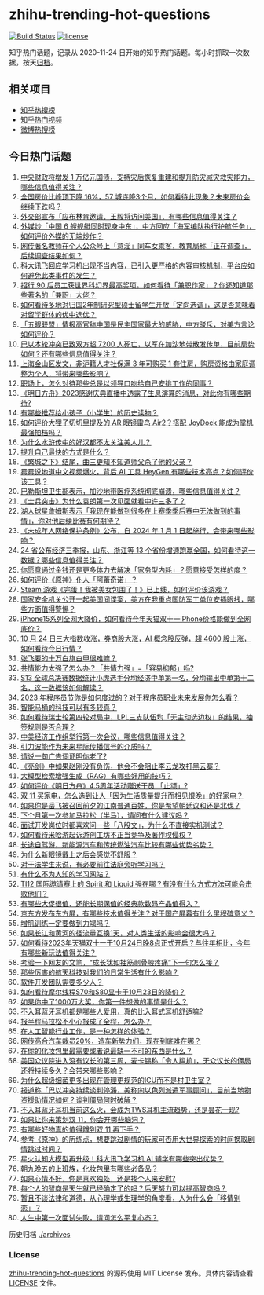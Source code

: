# zhihu-trending-hot-questions

[![Build Status](https://github.com/justjavac/zhihu-trending-hot-questions/workflows/ci/badge.svg?branch=master)](https://github.com/justjavac/zhihu-trending-hot-questions/actions)
[![license](https://img.shields.io/github/license/justjavac/zhihu-trending-hot-questions)](https://github.com/justjavac/zhihu-trending-hot-questions/blob/master/LICENSE)

知乎热门话题，记录从 2020-11-24
日开始的知乎热门话题。每小时抓取一次数据，按天[归档](./archives)。

## 相关项目

- [知乎热搜榜](https://github.com/justjavac/zhihu-trending-top-search)
- [知乎热门视频](https://github.com/justjavac/zhihu-trending-hot-video)
- [微博热搜榜](https://github.com/justjavac/weibo-trending-hot-search)

## 今日热门话题

<!-- BEGIN -->
<!-- 最后更新时间 Wed Oct 25 2023 03:01:35 GMT+0800 (China Standard Time) -->

1. [中央财政将增发 1 万亿元国债，支持灾后恢复重建和提升防灾减灾救灾能力，哪些信息值得关注？](https://www.zhihu.com/question/627625890)
1. [全国房价比峰顶下降 16%，57 城连降3个月，如何看待此现象？未来房价会继续下跌吗？](https://www.zhihu.com/question/627472229)
1. [外交部宣布「应布林肯邀请，王毅将访问美国」，有哪些信息值得关注？](https://www.zhihu.com/question/627567057)
1. [外媒炒「中国 6 艘舰艇同时现身中东」，中方回应「海军编队执行护航任务」，如何评价外媒的无端炒作？](https://www.zhihu.com/question/627563598)
1. [网传著名教师在个人公众号上「意淫」同车女乘客，教育局称「正在调查」，后续调查结果如何？](https://www.zhihu.com/question/627412844)
1. [科大讯飞回应学习机出现不当内容，已引入更严格的内容审核机制，平台应如何避免此类事件的发生？](https://www.zhihu.com/question/627577204)
1. [招行 90 后员工获世界科幻界最高奖项，如何看待「兼职作家」？你还知道那些著名的「兼职」大佬？](https://www.zhihu.com/question/627397035)
1. [如何看待多地对归国2年制研究型硕士留学生开放「定向选调」，这是否意味着对留学群体的优中选优？](https://www.zhihu.com/question/627379241)
1. [「五眼联盟」情报高官称中国是民主国家最大的威胁，中方驳斥，对美方言论如何评价？](https://www.zhihu.com/question/627408160)
1. [巴以本轮冲突已致双方超 7200 人死亡，以军在加沙地带散发传单，目前局势如何？还有哪些信息值得关注？](https://www.zhihu.com/question/627618010)
1. [上海金山区发文，非沪籍人才社保满 3 年可购买 1 套住房，购房资格由家庭调整为个人，将带来哪些影响？](https://www.zhihu.com/question/627575317)
1. [职场上，怎么对待那些总是以领导口吻给自己安排工作的同事？](https://www.zhihu.com/question/626857322)
1. [《明日方舟》2023感谢庆典直播中透露了生息演算的消息，对此你有哪些期待?](https://www.zhihu.com/question/627314666)
1. [有哪些推荐给小孩子（小学生）的历史读物？](https://www.zhihu.com/question/387264341)
1. [如何评价大狸子切切里提及的 AR 眼镜雷鸟 Air2？搭配 JoyDock 能成为掌机最强拍档吗？](https://www.zhihu.com/question/627591767)
1. [为什么水浒传中的好汉都不太关注美人儿？](https://www.zhihu.com/question/340903482)
1. [提升自己最快的方式是什么？](https://www.zhihu.com/question/625462407)
1. [《繁城之下》结尾，曲三更知不知道师父杀了他的父亲？](https://www.zhihu.com/question/627376130)
1. [霉霉说地道中文视频爆火，背后 AI 工具 HeyGen 有哪些技术亮点？如何评价该工具？](https://www.zhihu.com/question/627561224)
1. [巴勒斯坦卫生部表示，加沙地带医疗系统彻底崩溃，哪些信息值得关注？](https://www.zhihu.com/question/627629472)
1. [《士兵突击》为什么袁朗第一次见面就看中许三多了？](https://www.zhihu.com/question/615428207)
1. [湖人球星詹姆斯表示「我现在能做到很多在上赛季季后赛中无法做到的事情」，你对他后续比赛有何期待？](https://www.zhihu.com/question/627284253)
1. [《未成年人网络保护条例》公布，自 2024 年 1 月 1 日起施行，会带来哪些影响？](https://www.zhihu.com/question/627583824)
1. [24 省公布经济三季报，山东、浙江等 13 个省份增速跑赢全国，如何看待这一数据？哪些信息值得关注？](https://www.zhihu.com/question/627580060)
1. [你愿意通过金钱还是更多体力去解决「家务型内耗」？愿意接受怎样的度？](https://www.zhihu.com/question/626353925)
1. [如何评价《原神》仆人「阿蕾奇诺」？](https://www.zhihu.com/question/619652143)
1. [Steam 游戏《完蛋！我被美女包围了！》已上线，如何评价该游戏？](https://www.zhihu.com/question/626646823)
1. [国家安全机关公开一起美国间谍案，美方在我重点国防军工单位安插眼线，哪些方面值得警惕？](https://www.zhihu.com/question/627292734)
1. [iPhone15系列全网大降价，如何看待今年天猫双十一iPhone价格能做到全网底价？](https://www.zhihu.com/question/627554301)
1. [10 月 24 日三大指数收涨，券商股大涨，AI 概念股反弹，超 4600 股上涨，如何看待今日行情？](https://www.zhihu.com/question/627530550)
1. [张飞要的十万白旗白甲很难嘛？](https://www.zhihu.com/question/626486591)
1. [共情能力太强了怎么办？「共情力强」=「容易抑郁」吗?](https://www.zhihu.com/question/627085304)
1. [S13 全球总决赛数据统计小虎选手分均经济中单第一名，分均输出中单第十二名，这一数据该如何解读？](https://www.zhihu.com/question/627392338)
1. [2023 年程序员节你是如何度过的？对于程序员职业未来发展你怎么看？](https://www.zhihu.com/question/627602085)
1. [智能马桶的科技可以有多较真？](https://www.zhihu.com/question/627376632)
1. [如何看待瑞士轮第四轮对局中，LPL三支队伍均「无主动选边权」的结果，抽签规则是否合理？](https://www.zhihu.com/question/627524238)
1. [中美经济工作组举行第一次会议，哪些信息值得关注？](https://www.zhihu.com/question/627530557)
1. [引力波能作为未来星际传播信号的介质吗？](https://www.zhihu.com/question/342992089)
1. [请说一句广告词证明你老了?](https://www.zhihu.com/question/626630516)
1. [《亮剑》中如果赵刚没有负伤，他会不会阻止李云龙攻打黑云寨？](https://www.zhihu.com/question/293568108)
1. [大模型检索增强生成（RAG）有哪些好用的技巧？](https://www.zhihu.com/question/625481187)
1. [如何评价《明日方舟》4.5周年活动赠送干员 「止颂」?](https://www.zhihu.com/question/627314591)
1. [双 11 买家电，怎么选到让人「因为生活质量提升而相见恨晚」的好家电？](https://www.zhihu.com/question/627433625)
1. [如果你是岳飞被召回前夕的江南普通百姓，你是希望朝廷议和还是北伐？](https://www.zhihu.com/question/624616755)
1. [下个月第一次参加马拉松（半马），请问有什么建议吗？](https://www.zhihu.com/question/621475245)
1. [面试开发岗位时都喜欢问一些「八股文」，为什么不直接实机测试？](https://www.zhihu.com/question/622555842)
1. [如何看待米哈游起诉游创工坊不正当竞争及著作权侵权？](https://www.zhihu.com/question/627458384)
1. [长途自驾游，新能源汽车和传统燃油汽车比较有哪些优势劣势？](https://www.zhihu.com/question/624791696)
1. [为什么新眼镜戴上之后会感觉不舒服？](https://www.zhihu.com/question/626991737)
1. [对于法学生来说，有必要前往法庭旁听学习吗？](https://www.zhihu.com/question/627498115)
1. [有什么不为人知的学习网站？](https://www.zhihu.com/question/364941648)
1. [TI12 国际邀请赛上的 Spirit 和 Liquid 强在哪？有没有什么方式方法可能会击败他们？](https://www.zhihu.com/question/627153394)
1. [有哪些大促很值、还能长期保值的经典款数码产品值得入？](https://www.zhihu.com/question/627547173)
1. [京东方发布东方屏，有哪些技术值得关注？对于国产屏幕有什么里程碑意义？](https://www.zhihu.com/question/627573488)
1. [增肌训练一定要做到力竭吗？](https://www.zhihu.com/question/594643860)
1. [如果长江和黄河的径流量互换1天，对人类生活的影响会很大吗？](https://www.zhihu.com/question/627231804)
1. [如何看待2023年天猫双十一于10月24日晚8点正式开启？与往年相比，今年有哪些新玩法值得关注？](https://www.zhihu.com/question/627412321)
1. [考验一下网友的文笔，“成长犹如抽筋剥骨般疼痛”下一句怎么接？](https://www.zhihu.com/question/620354806)
1. [那些厉害的航天科技对我们的日常生活有什么影响？](https://www.zhihu.com/question/627525833)
1. [软件开发团队需要多少人？](https://www.zhihu.com/question/24378245)
1. [如何看待摩尔线程S70和S80显卡于10月23日的降价？](https://www.zhihu.com/question/627470756)
1. [如果你中了1000万大奖，你第一件想做的事情是什么？](https://www.zhihu.com/question/623280506)
1. [不入耳蓝牙耳机都是哪些人爱用，真的比入耳式耳机舒适嘛?](https://www.zhihu.com/question/627389023)
1. [报半程马拉松不小心报成了全程，怎么办？](https://www.zhihu.com/question/624799004)
1. [在人工智能行业工作，是一种怎样的体验？](https://www.zhihu.com/question/622550048)
1. [网传高合汽车裁员20%，造车新势力们，现在到底难在哪？](https://www.zhihu.com/question/627548362)
1. [在你的化妆包里最需要或者说最缺一不可的东西是什么？](https://www.zhihu.com/question/625258348)
1. [美国众议院进入没有议长的第三周，麦卡锡称「令人尴尬」，无众议长的僵局还将持续多久？会带来哪些影响？](https://www.zhihu.com/question/627393334)
1. [为什么超级细菌更多出现在管理更规范的ICU而不是村卫生室？](https://www.zhihu.com/question/578514215)
1. [报道称「巴以冲突持续谈判停滞，美称向以色列派遣军事顾问」，目前当地物资援助情况如何？谈判僵局何时破解？](https://www.zhihu.com/question/627545480)
1. [不入耳蓝牙耳机当前这么火，会成为TWS耳机主流趋势，还是昙花一现?](https://www.zhihu.com/question/627361727)
1. [如果让你来策划双 11，你会开哪些脑洞？](https://www.zhihu.com/question/627017203)
1. [有哪些好物真的值得蹲到双 11 再下手？](https://www.zhihu.com/question/627547125)
1. [参考《原神》的历练点，想要跳过剧情的玩家可否用大世界探索的时间换取剧情跳过时间？](https://www.zhihu.com/question/627341498)
1. [星火认知大模型再升级！科大讯飞学习机 AI 辅学有哪些突出优势？](https://www.zhihu.com/question/627446686)
1. [朝九晚五的上班族，化妆包里有哪些必备品？](https://www.zhihu.com/question/623968700)
1. [如果心情不好，你是喜欢独处，还是找个人来安慰?](https://www.zhihu.com/question/623035374)
1. [每个人的智商是天生就已经确定了的吗？后天努力可以提高智商吗？](https://www.zhihu.com/question/532028656)
1. [暂且不谈法律和道德，从心理学或生理学的角度看，人为什么会「移情别恋」？](https://www.zhihu.com/question/626295694)
1. [人生中第一次面试失败，请问怎么平复心态？](https://www.zhihu.com/question/487909490)

<!-- END -->

历史归档 [./archives](./archives)

### License

[zhihu-trending-hot-questions](https://github.com/justjavac/zhihu-trending-hot-questions)
的源码使用 MIT License 发布。具体内容请查看 [LICENSE](./LICENSE) 文件。
